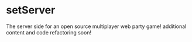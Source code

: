 # setServer
The server side for an open source multiplayer web party game! additional content and code refactoring soon!
